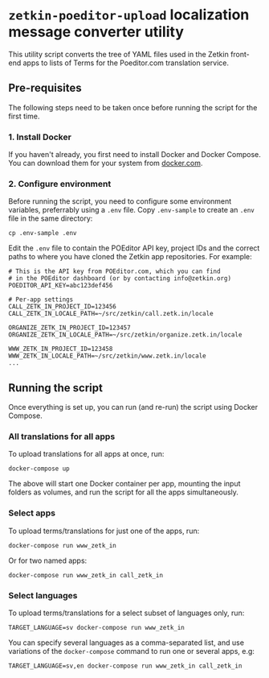 # `zetkin-poeditor-upload` localization message converter utility

This utility script converts the tree of YAML files used in the Zetkin front-end
apps to lists of Terms for the Poeditor.com translation service.

## Pre-requisites
The following steps need to be taken once before running the script for the
first time.

### 1. Install Docker
If you haven't already, you first need to install Docker and Docker Compose.
You can download them for your system from [docker.com](https://docker.com).

### 2. Configure environment
Before running the script, you need to configure some environment variables,
preferrably using a `.env` file. Copy `.env-sample` to create an `.env` file
in the same directory:

```
cp .env-sample .env
```

Edit the `.env` file to contain the POEditor API key, project IDs and the
correct paths to where you have cloned the Zetkin app repositories. For example:

```
# This is the API key from POEditor.com, which you can find
# in the POEditor dashboard (or by contacting info@zetkin.org)
POEDITOR_API_KEY=abc123def456

# Per-app settings
CALL_ZETK_IN_PROJECT_ID=123456
CALL_ZETK_IN_LOCALE_PATH=~/src/zetkin/call.zetk.in/locale

ORGANIZE_ZETK_IN_PROJECT_ID=123457
ORGANIZE_ZETK_IN_LOCALE_PATH=~/src/zetkin/organize.zetk.in/locale

WWW_ZETK_IN_PROJECT_ID=123458
WWW_ZETK_IN_LOCALE_PATH=~/src/zetkin/www.zetk.in/locale
...
```

## Running the script
Once everything is set up, you can run (and re-run) the script using Docker
Compose.

### All translations for all apps
To upload translations for all apps at once, run:
```
docker-compose up
```

The above will start one Docker container per app, mounting the input folders
as volumes, and run the script for all the apps simultaneously.

### Select apps
To upload terms/translations for just one of the apps, run:
```
docker-compose run www_zetk_in
```

Or for two named apps:
```
docker-compose run www_zetk_in call_zetk_in
```

### Select languages
To upload terms/translations for a select subset of languages only, run:
```
TARGET_LANGUAGE=sv docker-compose run www_zetk_in
```

You can specify several languages as a comma-separated list, and use variations
of the `docker-compose` command to run one or several apps, e.g:
```
TARGET_LANGUAGE=sv,en docker-compose run www_zetk_in call_zetk_in
```
